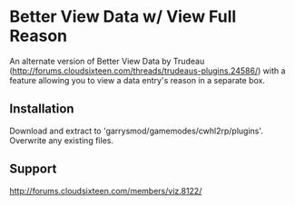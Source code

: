 # Better View Data w/ View Full Reason

An alternate version of Better View Data by Trudeau (http://forums.cloudsixteen.com/threads/trudeaus-plugins.24586/) with a feature
allowing you to view a data entry's reason in a separate box.

## Installation

Download and extract to 'garrysmod/gamemodes/cwhl2rp/plugins'. Overwrite any existing files.

## Support

http://forums.cloudsixteen.com/members/viz.8122/
